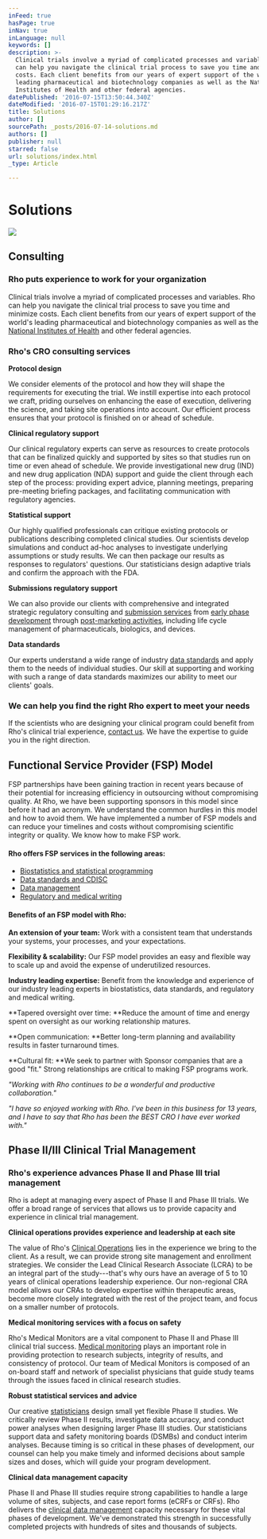 ```yaml
---
inFeed: true
hasPage: true
inNav: true
inLanguage: null
keywords: []
description: >-
  Clinical trials involve a myriad of complicated processes and variables. Rho
  can help you navigate the clinical trial process to save you time and minimize
  costs. Each client benefits from our years of expert support of the world’s
  leading pharmaceutical and biotechnology companies as well as the National
  Institutes of Health and other federal agencies.
datePublished: '2016-07-15T13:50:44.340Z'
dateModified: '2016-07-15T01:29:16.217Z'
title: Solutions
author: []
sourcePath: _posts/2016-07-14-solutions.md
authors: []
publisher: null
starred: false
url: solutions/index.html
_type: Article

---
```

# Solutions
![](https://the-grid-user-content.s3-us-west-2.amazonaws.com/01c50fa6-647a-4221-9566-cef4c229161d.jpg)

## Consulting

### Rho puts experience to work for your organization

Clinical trials involve a myriad of complicated processes and variables. Rho can help you navigate the clinical trial process to save you time and minimize costs. Each client benefits from our years of expert support of the world's leading pharmaceutical and biotechnology companies as well as the [National Institutes of Health][0] and other federal agencies.

### Rho's CRO consulting services

**Protocol design**

We consider elements of the protocol and how they will shape the requirements for executing the trial. We instill expertise into each protocol we craft, priding ourselves on enhancing the ease of execution, delivering the science, and taking site operations into account. Our efficient process ensures that your protocol is finished on or ahead of schedule.

**Clinical regulatory support**

Our clinical regulatory experts can serve as resources to create protocols that can be finalized quickly and supported by sites so that studies run on time or even ahead of schedule. We provide investigational new drug (IND) and new drug application (NDA) support and guide the client through each step of the process: providing expert advice, planning meetings, preparing pre-meeting briefing packages, and facilitating communication with regulatory agencies.

**Statistical support**

Our highly qualified professionals can critique existing protocols or publications describing completed clinical studies. Our scientists develop simulations and conduct ad-hoc analyses to investigate underlying assumptions or study results. We can then package our results as responses to regulators' questions. Our statisticians design adaptive trials and confirm the approach with the FDA.

**Submissions regulatory support**

We can also provide our clients with comprehensive and integrated strategic regulatory consulting and [submission services][1] from [early phase development][2] through [post-marketing activities][3], including life cycle management of pharmaceuticals, biologics, and devices.

**Data standards**

Our experts understand a wide range of industry [data standards][4] and apply them to the needs of individual studies. Our skill at supporting and working with such a range of data standards maximizes our ability to meet our clients' goals.

### We can help you find the right Rho expert to meet your needs

If the scientists who are designing your clinical program could benefit from Rho's clinical trial experience, [contact us][5]. We have the expertise to guide you in the right direction.

## Functional Service Provider (FSP) Model

FSP partnerships have been gaining traction in recent years because of their potential for increasing efficiency in outsourcing without compromising quality. At Rho, we have been supporting sponsors in this model since before it had an acronym. We understand the common hurdles in this model and how to avoid them. We have implemented a number of FSP models and can reduce your timelines and costs without compromising scientific integrity or quality. We know how to make FSP work.

#### Rho offers FSP services in the following areas:

* [Biostatistics and statistical programming][6]
* [Data standards and CDISC][4]
* [Data management][7]
* [Regulatory and medical writing][8]

#### Benefits of an FSP model with Rho:

**An extension of your team:** Work with a consistent team that understands your systems, your processes, and your expectations.

**Flexibility & scalability:** Our FSP model provides an easy and flexible way to scale up and avoid the expense of underutilized resources.

**Industry leading expertise:** Benefit from the knowledge and experience of our industry leading experts in biostatistics, data standards, and regulatory and medical writing.

**Tapered oversight over time: **Reduce the amount of time and energy spent on oversight as our working relationship matures.

**Open communication: **Better long-term planning and availability results in faster turnaround times.

**Cultural fit: **We seek to partner with Sponsor companies that are a good "fit." Strong relationships are critical to making FSP programs work.

_"Working with Rho continues to be a wonderful and productive collaboration."_

_"I have so enjoyed working with Rho. I've been in this business for 13 years, and I have to say that Rho has been the BEST CRO I have ever worked with."_

## Phase II/III Clinical Trial Management

### Rho's experience advances Phase II and Phase III trial management

Rho is adept at managing every aspect of Phase II and Phase III trials. We offer a broad range of services that allows us to provide capacity and experience in clinical trial management.

**Clinical operations provides experience and leadership at each site**

The value of Rho's [Clinical Operations][9] lies in the experience we bring to the client. As a result, we can provide strong site management and enrollment strategies. We consider the Lead Clinical Research Associate (LCRA) to be an integral part of the study---that's why ours have an average of 5 to 10 years of clinical operations leadership experience. Our non-regional CRA model allows our CRAs to develop expertise within therapeutic areas, become more closely integrated with the rest of the project team, and focus on a smaller number of protocols.

**Medical monitoring services with a focus on safety**

Rho's Medical Monitors are a vital component to Phase II and Phase III clinical trial success. [Medical monitoring][10] plays an important role in providing protection to research subjects, integrity of results, and consistency of protocol. Our team of Medical Monitors is composed of an on-board staff and network of specialist physicians that guide study teams through the issues faced in clinical research studies.

**Robust statistical services and advice**

Our creative [statisticians][6] design small yet flexible Phase II studies. We critically review Phase II results, investigate data accuracy, and conduct power analyses when designing larger Phase III studies. Our statisticians support data and safety monitoring boards (DSMBs) and conduct interim analyses. Because timing is so critical in these phases of development, our counsel can help you make timely and informed decisions about sample sizes and doses, which will guide your program development.

**Clinical data management capacity**

Phase II and Phase III studies require strong capabilities to handle a large volume of sites, subjects, and case report forms (eCRFs or CRFs). Rho delivers the [clinical data management][7] capacity necessary for these vital phases of development. We've demonstrated this strength in successfully completed projects with hundreds of sites and thousands of subjects.

[0]: http://www.nih.gov/
[1]: http://www.rhoworld.com/rho/services/solutions/regulatory-submissions
[2]: http://www.rhoworld.com/rho/services/solutions/phase-i-clinical-trial-services
[3]: http://www.rhoworld.com/rho/services/solutions/post-approval-phase-iv-clinical-trial-services
[4]: http://www.rhoworld.com/rho/services/stand-alone-services/data-standards
[5]: http://www.rhoworld.com/rho/contact-us
[6]: http://www.rhoworld.com/rho/services/stand-alone-services/biostatistics-and-statistical-programming
[7]: http://www.rhoworld.com/rho/services/stand-alone-services/clinical-data-management
[8]: http://www.rhoworld.com/rho/services/stand-alone-services/regulatory-and-medical-writing
[9]: http://www.rhoworld.com/rho/services/stand-alone-services/clinical-operations-and-monitoring
[10]: http://www.rhoworld.com/rho/services/stand-alone-services/medical-monitoring